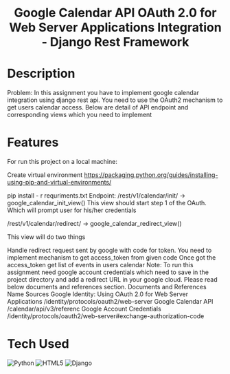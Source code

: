 <div align="center">
      <h1> <br/>Google Calendar API OAuth 2.0 for Web Server Applications Integration - Django Rest Framework</h1>
     </div>


# Description
Problem: In this assignment you have to implement google calendar integration using django rest api. You need to use the OAuth2 mechanism to get users calendar access. Below are detail of API endpoint and corresponding views which you need to implement

# Features
For run this project on a local machine:

Create virtual environment
https://packaging.python.org/guides/installing-using-pip-and-virtual-environments/

pip install - r requriments.txt
Endpoint:
/rest/v1/calendar/init/ -> google_calendar_init_view()
This view should start step 1 of the OAuth. Which will prompt user for his/her credentials

/rest/v1/calendar/redirect/ -> google_calendar_redirect_view()


This view will do two things

Handle redirect request sent by google with code for token. You need to implement mechanism to get access_token from given code
Once got the access_token get list of events in users calendar
Note: To run this assignment need google account credentials which need to save in the project directory and add a redirect URL in your google cloud. Please read below documents and references section.
Documents and References
Name	Sources
Google Identity: Using OAuth 2.0 for Web Server Applications	/identity/protocols/oauth2/web-server
Google Calendar API	/calendar/api/v3/referenc
Google Account Credentials	/identity/protocols/oauth2/web-server#exchange-authorization-code

# Tech Used
 ![Python](https://img.shields.io/badge/python-3670A0?style=for-the-badge&logo=python&logoColor=ffdd54) ![HTML5](https://img.shields.io/badge/html5-%23E34F26.svg?style=for-the-badge&logo=html5&logoColor=white) ![Django](https://img.shields.io/badge/django-%23092E20.svg?style=for-the-badge&logo=django&logoColor=white)
      


